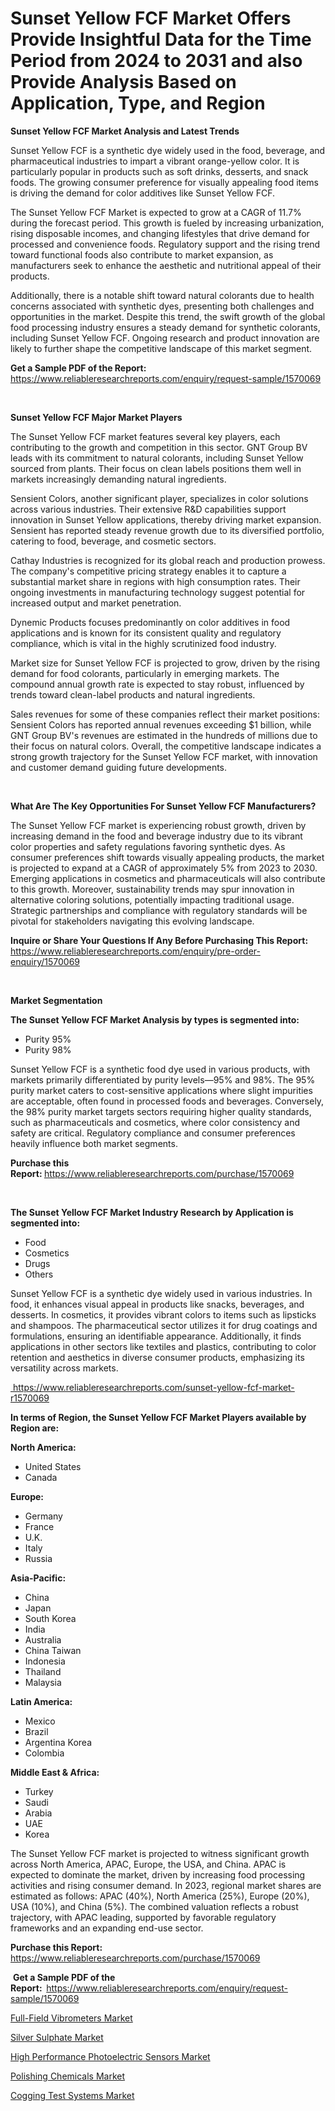 <p><h1>Sunset Yellow FCF Market Offers Provide Insightful Data for the Time Period from 2024 to 2031 and also Provide Analysis Based on Application, Type, and Region</h1></p><p><strong>Sunset Yellow FCF Market Analysis and Latest Trends</strong></p>
<p><p>Sunset Yellow FCF is a synthetic dye widely used in the food, beverage, and pharmaceutical industries to impart a vibrant orange-yellow color. It is particularly popular in products such as soft drinks, desserts, and snack foods. The growing consumer preference for visually appealing food items is driving the demand for color additives like Sunset Yellow FCF.</p><p>The Sunset Yellow FCF Market is expected to grow at a CAGR of 11.7% during the forecast period. This growth is fueled by increasing urbanization, rising disposable incomes, and changing lifestyles that drive demand for processed and convenience foods. Regulatory support and the rising trend toward functional foods also contribute to market expansion, as manufacturers seek to enhance the aesthetic and nutritional appeal of their products.</p><p>Additionally, there is a notable shift toward natural colorants due to health concerns associated with synthetic dyes, presenting both challenges and opportunities in the market. Despite this trend, the swift growth of the global food processing industry ensures a steady demand for synthetic colorants, including Sunset Yellow FCF. Ongoing research and product innovation are likely to further shape the competitive landscape of this market segment.</p></p>
<p><strong>Get a Sample PDF of the Report:&nbsp;</strong> <a href="https://www.reliableresearchreports.com/enquiry/request-sample/1570069?utm_campaign=36&utm_medium=2&utm_source=Github&utm_content=ia&utm_term=14102024&utm_id=sunset-yellow-fcf">https://www.reliableresearchreports.com/enquiry/request-sample/1570069</a></p>
<p>&nbsp;</p>
<p><strong>Sunset Yellow FCF Major Market Players</strong></p>
<p><p>The Sunset Yellow FCF market features several key players, each contributing to the growth and competition in this sector. GNT Group BV leads with its commitment to natural colorants, including Sunset Yellow sourced from plants. Their focus on clean labels positions them well in markets increasingly demanding natural ingredients.</p><p>Sensient Colors, another significant player, specializes in color solutions across various industries. Their extensive R&D capabilities support innovation in Sunset Yellow applications, thereby driving market expansion. Sensient has reported steady revenue growth due to its diversified portfolio, catering to food, beverage, and cosmetic sectors.</p><p>Cathay Industries is recognized for its global reach and production prowess. The company's competitive pricing strategy enables it to capture a substantial market share in regions with high consumption rates. Their ongoing investments in manufacturing technology suggest potential for increased output and market penetration.</p><p>Dynemic Products focuses predominantly on color additives in food applications and is known for its consistent quality and regulatory compliance, which is vital in the highly scrutinized food industry.</p><p>Market size for Sunset Yellow FCF is projected to grow, driven by the rising demand for food colorants, particularly in emerging markets. The compound annual growth rate is expected to stay robust, influenced by trends toward clean-label products and natural ingredients.</p><p>Sales revenues for some of these companies reflect their market positions: Sensient Colors has reported annual revenues exceeding $1 billion, while GNT Group BV's revenues are estimated in the hundreds of millions due to their focus on natural colors. Overall, the competitive landscape indicates a strong growth trajectory for the Sunset Yellow FCF market, with innovation and customer demand guiding future developments.</p></p>
<p>&nbsp;</p>
<p><strong>What Are The Key Opportunities For Sunset Yellow FCF Manufacturers?</strong></p>
<p><p>The Sunset Yellow FCF market is experiencing robust growth, driven by increasing demand in the food and beverage industry due to its vibrant color properties and safety regulations favoring synthetic dyes. As consumer preferences shift towards visually appealing products, the market is projected to expand at a CAGR of approximately 5% from 2023 to 2030. Emerging applications in cosmetics and pharmaceuticals will also contribute to this growth. Moreover, sustainability trends may spur innovation in alternative coloring solutions, potentially impacting traditional usage. Strategic partnerships and compliance with regulatory standards will be pivotal for stakeholders navigating this evolving landscape.</p></p>
<p><strong>Inquire or Share Your Questions If Any Before Purchasing This Report:</strong> <a href="https://www.reliableresearchreports.com/enquiry/pre-order-enquiry/1570069?utm_campaign=36&utm_medium=2&utm_source=Github&utm_content=ia&utm_term=14102024&utm_id=sunset-yellow-fcf">https://www.reliableresearchreports.com/enquiry/pre-order-enquiry/1570069</a></p>
<p>&nbsp;</p>
<p><strong>Market Segmentation</strong></p>
<p><strong>The Sunset Yellow FCF Market Analysis by types is segmented into:</strong></p>
<p><ul><li>Purity 95%</li><li>Purity 98%</li></ul></p>
<p><p>Sunset Yellow FCF is a synthetic food dye used in various products, with markets primarily differentiated by purity levels—95% and 98%. The 95% purity market caters to cost-sensitive applications where slight impurities are acceptable, often found in processed foods and beverages. Conversely, the 98% purity market targets sectors requiring higher quality standards, such as pharmaceuticals and cosmetics, where color consistency and safety are critical. Regulatory compliance and consumer preferences heavily influence both market segments.</p></p>
<p><strong>Purchase this Report:&nbsp;</strong><a href="https://www.reliableresearchreports.com/purchase/1570069?utm_campaign=36&utm_medium=2&utm_source=Github&utm_content=ia&utm_term=14102024&utm_id=sunset-yellow-fcf">https://www.reliableresearchreports.com/purchase/1570069</a></p>
<p>&nbsp;</p>
<p><strong>The Sunset Yellow FCF Market Industry Research by Application is segmented into:</strong></p>
<p><ul><li>Food</li><li>Cosmetics</li><li>Drugs</li><li>Others</li></ul></p>
<p><p>Sunset Yellow FCF is a synthetic dye widely used in various industries. In food, it enhances visual appeal in products like snacks, beverages, and desserts. In cosmetics, it provides vibrant colors to items such as lipsticks and shampoos. The pharmaceutical sector utilizes it for drug coatings and formulations, ensuring an identifiable appearance. Additionally, it finds applications in other sectors like textiles and plastics, contributing to color retention and aesthetics in diverse consumer products, emphasizing its versatility across markets.</p></p>
<p><a href="https://www.reliableresearchreports.com/sunset-yellow-fcf-market-r1570069?utm_campaign=36&utm_medium=2&utm_source=Github&utm_content=ia&utm_term=14102024&utm_id=sunset-yellow-fcf">&nbsp;https://www.reliableresearchreports.com/sunset-yellow-fcf-market-r1570069</a></p>
<p><strong>In terms of Region, the Sunset Yellow FCF Market Players available by Region are:</strong></p>
<p>
    <p> <strong> North America: </strong>
        <ul>
            <li>United States</li>
            <li>Canada</li>
        </ul>
        </p> 
    <p> <strong> Europe: </strong>
        <ul>
            <li>Germany</li>
            <li>France</li>
            <li>U.K.</li>
            <li>Italy</li>
            <li>Russia</li>
        </ul>
        </p> 
    <p> <strong> Asia-Pacific: </strong>
        <ul>
            <li>China</li>
            <li>Japan</li>
            <li>South Korea</li>
            <li>India</li>
            <li>Australia</li>
            <li>China Taiwan</li>
            <li>Indonesia</li>
            <li>Thailand</li>
            <li>Malaysia</li>
        </ul>
        </p> 
    <p> <strong> Latin America: </strong>
        <ul>
            <li>Mexico</li>
            <li>Brazil</li>
            <li>Argentina Korea</li>
            <li>Colombia</li>
        </ul>
        </p> 
    <p> <strong> Middle East & Africa: </strong>
        <ul>
            <li>Turkey</li>
            <li>Saudi</li>
            <li>Arabia</li>
            <li>UAE</li>
            <li>Korea</li>
        </ul>
    </p>
    </p>
<p><p>The Sunset Yellow FCF market is projected to witness significant growth across North America, APAC, Europe, the USA, and China. APAC is expected to dominate the market, driven by increasing food processing activities and rising consumer demand. In 2023, regional market shares are estimated as follows: APAC (40%), North America (25%), Europe (20%), USA (10%), and China (5%). The combined valuation reflects a robust trajectory, with APAC leading, supported by favorable regulatory frameworks and an expanding end-use sector.</p></p>
<p><strong>Purchase this Report: </strong><a href="https://www.reliableresearchreports.com/purchase/1570069?utm_campaign=36&utm_medium=2&utm_source=Github&utm_content=ia&utm_term=14102024&utm_id=sunset-yellow-fcf">https://www.reliableresearchreports.com/purchase/1570069</a></p>
<p>&nbsp;<strong>Get a Sample PDF of the Report:&nbsp;&nbsp;</strong><a href="https://www.reliableresearchreports.com/enquiry/request-sample/1570069?utm_campaign=36&utm_medium=2&utm_source=Github&utm_content=ia&utm_term=14102024&utm_id=sunset-yellow-fcf">https://www.reliableresearchreports.com/enquiry/request-sample/1570069</a></p>
<p><strong></strong></p>
<p><p><a href="https://www.linkedin.com/pulse/full-field-vibrometers-market-outlook-complete-industry-analysis-huxdc?trk=public_post_embed_feed-article-content&utm_campaign=36&utm_medium=2&utm_source=Github&utm_content=ia&utm_term=14102024&utm_id=sunset-yellow-fcf">Full-Field Vibrometers Market</a></p><p><a href="https://github.com/AngelaWalsh696/Market-Research-Report-List-1/blob/main/silver-sulphate-market.md?utm_campaign=36&utm_medium=2&utm_source=Github&utm_content=ia&utm_term=14102024&utm_id=sunset-yellow-fcf">Silver Sulphate Market</a></p><p><a href="https://www.linkedin.com/pulse/evaluating-global-high-performance-photoelectric-sensors-ck3te?utm_campaign=36&utm_medium=2&utm_source=Github&utm_content=ia&utm_term=14102024&utm_id=sunset-yellow-fcf">High Performance Photoelectric Sensors Market</a></p><p><a href="https://github.com/GRUBBSCHARLES/Market-Research-Report-List-1/blob/main/polishing-chemicals-market.md?utm_campaign=36&utm_medium=2&utm_source=Github&utm_content=ia&utm_term=14102024&utm_id=sunset-yellow-fcf">Polishing Chemicals Market</a></p><p><a href="https://www.linkedin.com/pulse/exploring-cogging-test-systems-market-dynamics-revenue-f4txc?trk=public_post_embed_feed-article-content&utm_campaign=36&utm_medium=2&utm_source=Github&utm_content=ia&utm_term=14102024&utm_id=sunset-yellow-fcf">Cogging Test Systems Market</a></p></p>